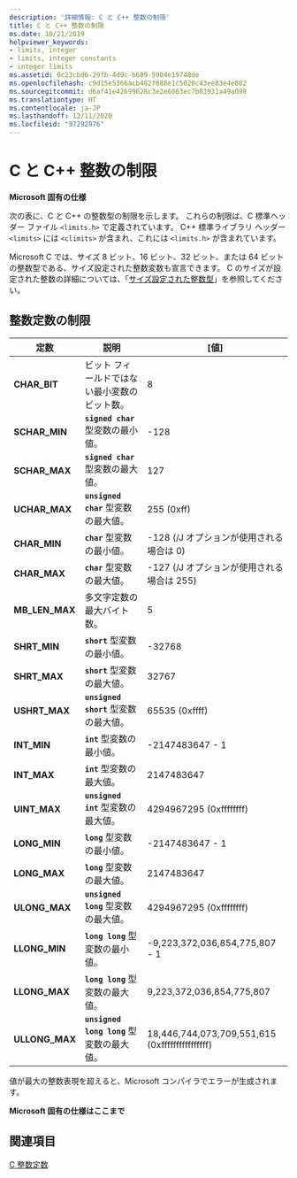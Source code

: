 ```yaml
---
description: '詳細情報: C と C++ 整数の制限'
title: C と C++ 整数の制限
ms.date: 10/21/2019
helpviewer_keywords:
- limits, integer
- limits, integer constants
- integer limits
ms.assetid: 0c23cbd6-29fb-4d9c-b689-5984e19748de
ms.openlocfilehash: c9d15e5366acb482f688e1c5020c43ee83e4e802
ms.sourcegitcommit: d6af41e42699628c3e2e6063ec7b03931a49a098
ms.translationtype: HT
ms.contentlocale: ja-JP
ms.lasthandoff: 12/11/2020
ms.locfileid: "97292976"
---
```

# <a name="c-and-c-integer-limits"></a>C と C++ 整数の制限

**Microsoft 固有の仕様**

次の表に、C と C++ の整数型の制限を示します。 これらの制限は、C 標準ヘッダー ファイル `<limits.h>` で定義されています。 C++ 標準ライブラリ ヘッダー `<limits>` には `<climits>` が含まれ、これには `<limits.h>` が含まれています。

Microsoft C では、サイズ 8 ビット、16 ビット、32 ビット、または 64 ビットの整数型である、サイズ設定された整数変数も宣言できます。 C のサイズが設定された整数の詳細については、「[サイズ設定された整数型](../c-language/c-sized-integer-types.md)」を参照してください。

## <a name="limits-on-integer-constants"></a>整数定数の制限

|**定数**|説明|[値]|
|------------------|-------------|-----------|
|**CHAR_BIT**|ビット フィールドではない最小変数のビット数。|8|
|**SCHAR_MIN**|**`signed char`** 型変数の最小値。|-128|
|**SCHAR_MAX**|**`signed char`** 型変数の最大値。|127|
|**UCHAR_MAX**|**`unsigned char`** 型変数の最大値。|255 (0xff)|
|**CHAR_MIN**|**`char`** 型変数の最小値。|-128 (/J オプションが使用される場合は 0)|
|**CHAR_MAX**|**`char`** 型変数の最大値。|-127 (/J オプションが使用される場合は 255)|
|**MB_LEN_MAX**|多文字定数の最大バイト数。|5|
|**SHRT_MIN**|**`short`** 型変数の最小値。|-32768|
|**SHRT_MAX**|**`short`** 型変数の最大値。|32767|
|**USHRT_MAX**|**`unsigned short`** 型変数の最大値。|65535 (0xffff)|
|**INT_MIN**|**`int`** 型変数の最小値。|-2147483647 - 1|
|**INT_MAX**|**`int`** 型変数の最大値。|2147483647|
|**UINT_MAX**|**`unsigned int`** 型変数の最大値。|4294967295 (0xffffffff)|
|**LONG_MIN**|**`long`** 型変数の最小値。|-2147483647 - 1|
|**LONG_MAX**|**`long`** 型変数の最大値。|2147483647|
|**ULONG_MAX**|**`unsigned long`** 型変数の最大値。|4294967295 (0xffffffff)|
|**LLONG_MIN**|**`long long`** 型変数の最小値。|-9,223,372,036,854,775,807 - 1|
|**LLONG_MAX**|**`long long`** 型変数の最大値。|9,223,372,036,854,775,807|
|**ULLONG_MAX**|**`unsigned long long`** 型変数の最大値。|18,446,744,073,709,551,615 (0xffffffffffffffff)|

値が最大の整数表現を超えると、Microsoft コンパイラでエラーが生成されます。

**Microsoft 固有の仕様はここまで**

## <a name="see-also"></a>関連項目

[C 整数定数](../c-language/c-integer-constants.md)
